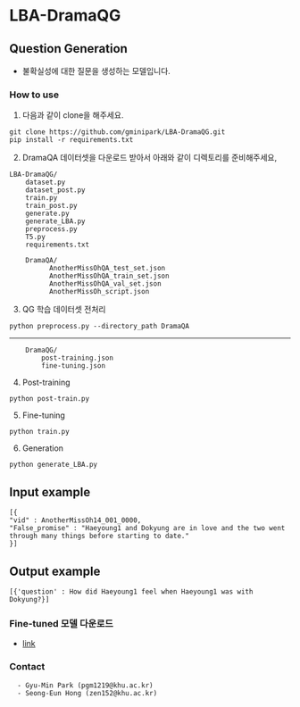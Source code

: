 

# LBA-DramaQG

## Question Generation
- 불확실성에 대한 질문을 생성하는 모델입니다.

### How to use
  1. 다음과 같이 clone을 해주세요.
  ```
  git clone https://github.com/gminipark/LBA-DramaQG.git
  pip install -r requirements.txt
  ```
  
2. DramaQA 데이터셋을 다운로드 받아서 아래와 같이 디렉토리를  준비해주세요,
``` 
LBA-DramaQG/
	dataset.py
	dataset_post.py
	train.py
	train_post.py
	generate.py
	generate_LBA.py
	preprocess.py   
	T5.py 
	requirements.txt

	DramaQA/
	      AnotherMissOhQA_test_set.json  
	      AnotherMissOhQA_train_set.json  
	      AnotherMissOhQA_val_set.json  
	      AnotherMissOh_script.json
```

3. QG 학습 데이터셋 전처리
```
python preprocess.py --directory_path DramaQA
```
---
```
	DramaQG/
		post-training.json
		fine-tuning.json
```
4. Post-training
```
python post-train.py
```
5. Fine-tuning
```
python train.py
```
6. Generation
```
python generate_LBA.py
```

## Input example 
```
[{
"vid" : AnotherMissOh14_001_0000,
"False_promise" : "Haeyoung1 and Dokyung are in love and the two went through many things before starting to date."
}]
```
## Output example
```
[{'question' : How did Haeyoung1 feel when Haeyoung1 was with Dokyung?}]
```
### Fine-tuned 모델 다운로드
-  [link](https://drive.google.com/drive/folders/1M7gmjaoY8edl61J-BhbmJzPOLegwsT9s?usp=share_link)

 ### Contact
	  - Gyu-Min Park (pgm1219@khu.ac.kr)
	  - Seong-Eun Hong (zen152@khu.ac.kr)
